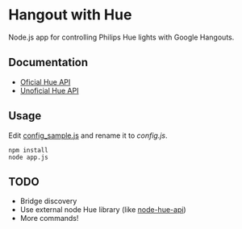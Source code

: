 # Hangout with Hue

Node.js app for controlling Philips Hue lights with Google Hangouts.

## Documentation
- [Oficial Hue API](http://www.developers.meethue.com/documentation/core-concepts)
- [Unoficial Hue API](http://www.burgestrand.se/hue-api/)

## Usage

Edit [config_sample.js](config_sample.js) and rename it to *config.js*.

```
npm install
node app.js
```

## TODO
- Bridge discovery
- Use external node Hue library (like [node-hue-api](https://github.com/peter-murray/node-hue-api))
- More commands!